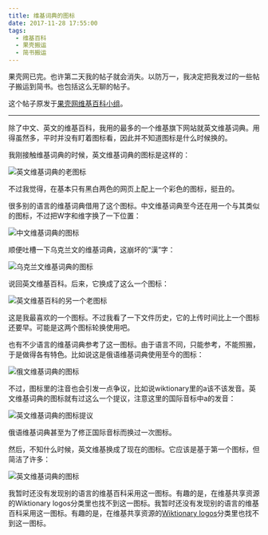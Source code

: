 ```yaml
---
title: 维基词典的图标
date: 2017-11-28 17:55:00
tags:
  - 维基百科
  - 果壳搬运
  - 简书搬运
---
```


果壳网已完。也许第二天我的帖子就会消失。以防万一，我决定把我发过的一些帖子搬运到简书。也包括这么无聊的帖子。

这个帖子原发于[果壳网维基百科小组](https://www.guokr.com/post/743729/)。

---

除了中文、英文的维基百科，我用的最多的一个维基旗下网站就英文维基词典。用得虽然多，平时并没有盯着图标看，因此并不知道图标是什么时候换的。

<!-- more -->

我刚接触维基词典的时候，英文维基词典的图标是这样的：

![英文维基词典的老图标](http://upload-images.jianshu.io/upload_images/1770625-d83ba4ac91280de3.png?imageMogr2/auto-orient/strip%7CimageView2/2/w/1240)

不过我觉得，在基本只有黑白两色的网页上配上一个彩色的图标，挺丑的。

很多别的语言的维基词典借用了这个图标。中文维基词典至今还在用一个与其类似的图标，不过把W字和维字换了一下位置：

![中文维基词典的图标](http://upload-images.jianshu.io/upload_images/1770625-a5f4af9cb6027a0b.png?imageMogr2/auto-orient/strip%7CimageView2/2/w/1240)

顺便吐槽一下乌克兰文的维基词典，这崩坏的“漢”字：

![乌克兰文维基词典的图标](http://upload-images.jianshu.io/upload_images/1770625-795ff11721c4f832.png?imageMogr2/auto-orient/strip%7CimageView2/2/w/1240)

说回英文维基百科。后来，它换成了这么一个图标：

![英文维基百科的另一个老图标](http://upload-images.jianshu.io/upload_images/1770625-2051219e0e66516c.png?imageMogr2/auto-orient/strip%7CimageView2/2/w/1240)

这是我最喜欢的一个图标。不过我看了一下文件历史，它的上传时间比上一个图标还要早。可能是这两个图标轮换使用吧。

也有不少语言的维基词典参考了这一图标。由于语言不同，只能参考，不能照搬，于是做得各有特色。比如说这是俄语维基词典使用至今的图标：

![俄文维基词典的图标](http://upload-images.jianshu.io/upload_images/1770625-356c44e23431fa30.png?imageMogr2/auto-orient/strip%7CimageView2/2/w/1240)

不过，图标里的注音也会引发一点争议，比如说wiktionary里的a该不该发音。英文维基词典的图标就有过这么一个提议，注意这里的国际音标中a的发音：

![英文维基词典的图标提议](http://upload-images.jianshu.io/upload_images/1770625-71b2cc64b1b53fc2.png?imageMogr2/auto-orient/strip%7CimageView2/2/w/1240)

俄语维基词典甚至为了修正国际音标而换过一次图标。

然后，不知什么时候，英文维基换成了现在的图标。它应该是基于第一个图标，但简洁了许多：

![英文维基词典的图标](http://upload-images.jianshu.io/upload_images/1770625-03466702ae464a95.png?imageMogr2/auto-orient/strip%7CimageView2/2/w/1240)

我暂时还没有发现别的语言的维基百科采用这一图标。有趣的是，在维基共享资源的Wiktionary logos分类里也找不到这一图标。我暂时还没有发现别的语言的维基百科采用这一图标。有趣的是，在维基共享资源的[Wiktionary logos](https://commons.wikimedia.org/wiki/Category:Wiktionary_logos)分类里也找不到这一图标。
